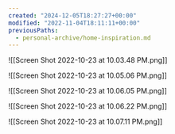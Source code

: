 ```yaml
---
created: "2024-12-05T18:27:27+00:00"
modified: "2022-11-04T18:11:11+00:00"
previousPaths:
  - personal-archive/home-inspiration.md
---
```

 

![[Screen Shot 2022-10-23 at 10.03.48 PM.png]]

![[Screen Shot 2022-10-23 at 10.05.06 PM.png]]

![[Screen Shot 2022-10-23 at 10.06.05 PM.png]]

![[Screen Shot 2022-10-23 at 10.06.22 PM.png]]

![[Screen Shot 2022-10-23 at 10.07.11 PM.png]]